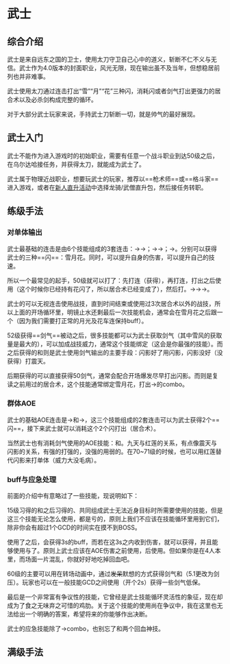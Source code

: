 # 武士
<FloatTOC />

## 综合介绍

武士是来自远东之国的卫士，使用太刀守卫自己心中的道义，斩断不仁不义与无信。武士作为4.0版本的封面职业，风光无限，现在输出虽不及当年，但想稳居前列也并非难事。

武士使用太刀通过连击打出“雪”“月”“花”三种闪，消耗闪或者剑气打出更强力的居合术以及必杀剑构成完整的循环。

对于大部分武士玩家来说，手持武士刀斩断一切，就是帅气的最好展现。

## 武士入门

武士不能作为进入游戏时的初始职业，需要有任意一个战斗职业到达50级之后，在乌尔达哈接任务<quest name="武士之路" />，并获得太刀，就能成为武士了。

武士属于物理近战职业，想要玩武士的玩家，推荐以==枪术师==或==格斗家==进入游戏，或者在[新人直升活动](/before/pay.htm#萌新招待领多重福利)中选择龙骑/武僧直升包，然后接任务<quest name="武士之路" />转职。

## 练级手法

### 对单体输出

武士最基础的连击是由6个技能组成的3套连击：<Action name="刃风" />→<Action name="阵风" />→<Action name="月光" />；<Action name="刃风" />→<Action name="士风" />→<Action name="花车" />；<Action name="刃风" />→<Action name="雪风" />。分别可以获得武士的三种==闪==：雪月花。同时，<Status :id="1298" name="阵风" />可以提升自身的伤害，<Status :id="1299" name="士风" />可以提升自己的技速。

所以一个最常见的起手，50级就可以打了：先打<Action name="花车" />连（获得<Status :id="1299" name="士风" />），再打<Action name="月光" />连，打出<Status :id="1298" name="阵风" />之后使用<Action name="居合术" />（这个时候你已经持有花闪了，所以居合术已经变成了<Action name="彼岸花" />），然后打<Action name="月光" />。<Action name="明镜止水" />→<Action name="雪风" />→<Action name="花车" />→<Action name="纷乱雪月花" />。

武士的<Action name="明镜止水" />可以无视连击使用战技，直到时间结束或使用过3次居合术以外的战技，所以上面的开场循环里，明镜止水还剩最后一次技能机会，通常会在雪月花之后跟一个<Action name="雪风" />（因为我们需要打正常的月光及花车连保持buff）。

52级获得==剑气==被动之后，很多技能都可以为武士获取剑气（其中雪风的获取量是最大的），<Action name="必杀剑·回天" />可以加成战技威力，通常这个技能绑定<Action name="彼岸花" />（这会是你最强的技能）。而之后获得的<Action name="必杀剑·震天" />和<Action name="必杀剑·闪影" />则是武士使用剑气输出的主要手段：闪影好了用闪影，闪影没好（没获得）打震天。

后期获得的<Action name="意气冲天" />可以直接获得50剑气，通常会配合开场爆发尽早打出闪影。而<Action name="燕回返" />则是复读之前用过的居合术，这个技能通常绑定<Action name="纷乱雪月花">雪月花</Action>，打出<Action name="纷乱雪月花" />→<Action name="回返雪月花" />的combo。

### 群体AOE

武士的基础AOE连击是<Action name="风雅" />→<Action name="满月" />和<Action name="风雅" />→<Action name="樱花" />，这三个技能组成的2套连击可以为武士获得2个==闪==，接下来武士就可以消耗这个2个闪打出<Action name="天下五剑" />（居合术）。

当然武士也有消耗剑气使用的AOE技能：<Action name="必杀剑·九天" />和<Action name="必杀剑·红莲" />。九天与红莲的关系，有点像震天与闪影的关系，有强的打强的，没强的用弱的。在70~71级的时候，也可以用红莲替代闪影来打单体（威力大没毛病）。

### buff与应急处理

前面的介绍中有意略过了一些技能，现说明如下：

15级习得的<Action name="燕飞" />和之后习得的<Action name="必杀剑·晓天" />、<Action name="必杀剑·夜天" />共同组成武士无法近身目标时所需要使用的技能，但是这三个技能无论怎么使用，都是亏的，原则上我们不应该在技能循环里用到它们，除非你会有超过1个GCD的时间实在摸不到BOSS。

使用了<Action name="心眼" />之后，会获得3s的<Status :id="1232" name="心眼" />buff，而若在这3s之内收到伤害，就可以获得<Status :id="1252" name="开眼" />，并且能够使用<Action name="慈眼" />与<Action name="必杀剑·星眼" />了。原则上武士应该在AOE伤害之前使用<Action name="心眼" />，<Status :id="1252" name="开眼" />后使用<Action name="必杀剑·星眼" />。但如果你是在4人本里，而场面一片混乱，你就好好地吃掉<Action name="慈眼" />回血吧。

60级的<Action name="默想" />主要可以用在转场动画中，通过~~发呆~~默想的方式获得剑气和<Status :id="1865" name="默想深度"  :stack="4" />（5.1更改为剑压）。玩家也可以在一般技能GCD之间使用（开个2s）获得一些剑气低保。

最后<Action name="叶隐" />是一个非常富有争议性的技能，它曾经是武士技能循环灵活性的象征，现在却成为了食之无味弃之可惜的鸡肋。关于这个技能的使用尚在争议中，我在这里也无法给出一个明确的答案，希望将来的你能够作出决断。

武士的应急技能除了<Action name="心眼" />→<Action name="慈眼" />combo，也别忘了<Action name="内丹" />和<Action name="浴血" />两个回血神技。

## 满级手法

<UnderConstruction />